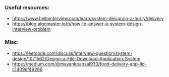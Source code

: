 ### Useful resources:
- https://www.hellointerview.com/learn/system-design/in-a-hurry/delivery
- https://blog.algomaster.io/p/how-to-answer-a-system-design-interview-problem

### Misc:
- https://leetcode.com/discuss/interview-question/system-design/1071562/Design-a-File-Download-Application-System
- https://medium.com/@mayankbansal933/food-delivery-app-lld-c1409ef49266
